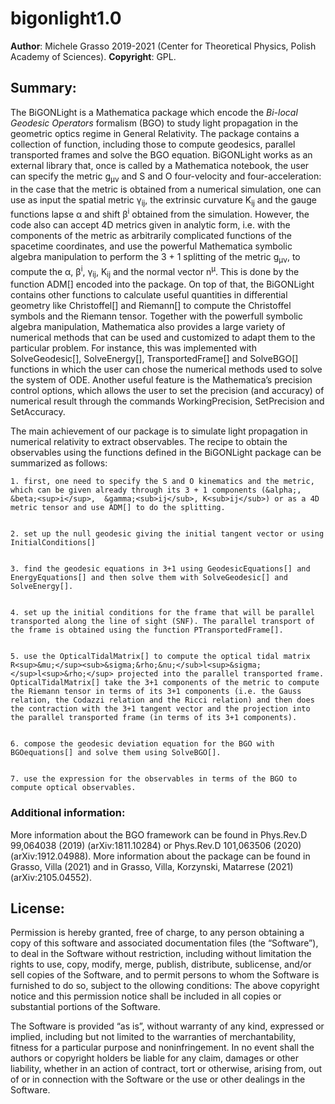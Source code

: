 # bigonlight1.0
**Author**: Michele Grasso 2019-2021 (Center for Theoretical Physics, Polish Academy of Sciences). 
**Copyright**: GPL. 

## Summary:
The BiGONLight is a Mathematica package which encode the *Bi-local Geodesic Operators* formalism (BGO) to study light propagation in the geometric optics regime in General Relativity. The package contains a collection of function, including those to compute geodesics, parallel transported frames and solve the BGO equation. BiGONLight works as an external library that, once is called by a Mathematica notebook, the user can specify the metric g<sub>&mu;&nu;</sub> and S and O four-velocity and four-acceleration: in the case that the metric is obtained from a numerical simulation, one can use as input the spatial metric &gamma;<sub>ij</sub>, the extrinsic curvature K<sub>ij</sub> and the gauge functions lapse &alpha; and shift &beta;<sup>i</sup> obtained from the simulation. However, the code also can accept 4D metrics given in analytic form, i.e. with the components of the metric as arbitrarily complicated functions of the spacetime coordinates, and use the powerful Mathematica symbolic algebra manipulation to perform the 3 + 1 splitting of the metric g<sub>&mu;&nu;</sub>, to compute the &alpha;, &beta;<sup>i</sup>,  &gamma;<sub>ij</sub>, K<sub>ij</sub> and the normal vector n<sup>&mu;</sup>. This is done by the function ADM[] encoded into the package. On top of that, the BiGONLight contains other functions to calculate useful quantities in differential geometry like Christoffel[] and Riemann[] to compute the Christoffel symbols and the Riemann tensor. Together with the powerfull symbolic algebra manipulation, Mathematica also provides a large variety of numerical methods that can be used and customized to adapt them to the particular problem. For instance, this was implemented with SolveGeodesic[], SolveEnergy[], TransportedFrame[] and SolveBGO[] functions in which the user can chose the numerical methods used to solve the system of ODE. 
Another useful feature is the Mathematica’s precision control options, which allows the user to set the precision (and accuracy) of numerical result through the commands WorkingPrecision, SetPrecision and SetAccuracy.  

The main achievement of our package is to simulate light propagation in numerical relativity to extract observables. The recipe to obtain the observables using the functions defined in the BiGONLight package can be summarized as follows:

    1. first, one need to specify the S and O kinematics and the metric, which can be given already through its 3 + 1 components (&alpha;, &beta;<sup>i</sup>,  &gamma;<sub>ij</sub>, K<sub>ij</sub>) or as a 4D metric tensor and use ADM[] to do the splitting. 


    2. set up the null geodesic giving the initial tangent vector or using InitialConditions[]


    3. find the geodesic equations in 3+1 using GeodesicEquations[] and EnergyEquations[] and then solve them with SolveGeodesic[] and SolveEnergy[]. 


    4. set up the initial conditions for the frame that will be parallel transported along the line of sight (SNF). The parallel transport of the frame is obtained using the function PTransportedFrame[]. 


    5. use the OpticalTidalMatrix[] to compute the optical tidal matrix R<sup>&mu;</sup><sub>&sigma;&rho;&nu;</sub>l<sup>&sigma;</sup>l<sup>&rho;</sup> projected into the parallel transported frame. OpticalTidalMatrix[] take the 3+1 components of the metric to compute the Riemann tensor in terms of its 3+1 components (i.e. the Gauss relation, the Codazzi relation and the Ricci relation) and then does the contraction with the 3+1 tangent vector and the projection into the parallel transported frame (in terms of its 3+1 components).  


    6. compose the geodesic deviation equation for the BGO with BGOequations[] and solve them using SolveBGO[]. 


    7. use the expression for the observables in terms of the BGO to compute optical observables. 




### Additional information:
More information about the BGO framework can be found in Phys.Rev.D 99,064038 (2019) (arXiv:1811.10284) or Phys.Rev.D 101,063506 (2020) (arXiv:1912.04988). 
More information about the package can be found in Grasso, Villa (2021) and in Grasso, Villa, Korzynski, Matarrese (2021) (arXiv:2105.04552).

## License: 
Permission is hereby granted, free of charge, to any person obtaining a copy of this software and associated documentation files (the “Software”), to deal in the Software without restriction, including without limitation the rights to use, copy, modify, merge, publish, distribute, sublicense, and/or sell copies of the Software, and to permit persons to whom the Software is furnished to do so, subject to the ollowing conditions:
The above copyright notice and this permission notice shall be included in all copies or substantial portions of the Software.

The Software is provided “as is”, without warranty of any kind, expressed or implied, including but not limited to the warranties of merchantability, fitness for a particular purpose and noninfringement. In no event shall the authors or copyright holders be liable for any claim, damages or other liability, whether in an action of contract, tort or otherwise, arising from, out of or in connection with the Software or the use or other dealings in the Software.

